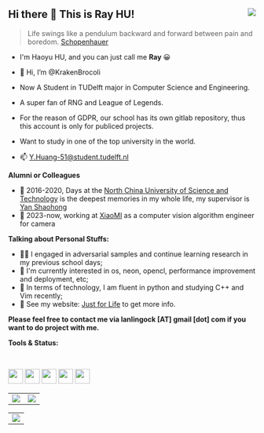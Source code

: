 ## Hi there 👋 This is Ray HU! <img align="right" src="https://komarev.com/ghpvc/?username=RayCorleone" />

> Life swings like a pendulum backward and forward between pain and boredom. [Schopenhauer](https://www.goodreads.com/author/show/11682.Arthur_Schopenhauer)



- I'm Haoyu HU, and you can just call me **Ray** 😀



- 👋 Hi, I’m @KrakenBrocoli
- Now A Student in TUDelft major in Computer Science and Engineering.
- A super fan of RNG and League of Legends.
- For the reason of GDPR, our school has its own gitlab repository, thus this account is only for publiced projects.
- Want to study in one of the top university in the world.
- 📫 [Y.Huang-51@student.tudelft.nl](mailto:Y.Huang-51@student.tudelft.nl)



**Alumni or Colleagues**

- 🚶 2016-2020, Days at the [North China University of Science and Technology](https://www.ncst.edu.cn/) is the deepest memories in my whole life, my supervisor is [Yan Shaohong](http://lxy.ncst.edu.cn/col/1587717135030/2020/04/26/1587851377899.html)
- 🏃 2023-now, working at [XiaoMI](https://hr.xiaomi.com/campus) as a computer vision algorithm engineer for camera

**Talking about Personal Stuffs:**

- 👨‍💻 I engaged in adversarial samples and continue learning research in my previous school days;
- 🌱 I'm currently interested in os, neon, opencl, performance improvement and deployment, etc;
- 🤔 In terms of technology, I am fluent in python and studying C++ and Vim recently;
- 📝 See my website: [Just for Life](https://muyuuuu.github.io/) to get more info.

**Please feel free to contact me via lanlingock [AT] gmail [dot] com if you want to do project with me.**



**Tools & Status:**

</br>

<code><img height="30" src="https://upload.wikimedia.org/wikipedia/commons/thumb/c/c3/Python-logo-notext.svg/220px-Python-logo-notext.svg.png"></code>
<code><img height="30" src="https://upload.wikimedia.org/wikipedia/commons/thumb/9/92/LaTeX_logo.svg/1599px-LaTeX_logo.svg.png"></code>
<code><img height="30" src="https://upload.wikimedia.org/wikipedia/commons/7/77/Arm_logo_2017.svg"></code>
<code><img height="30" src="https://upload.wikimedia.org/wikipedia/commons/9/96/Pytorch_logo.png"></code>
<code><img height="30" src="https://www.qt.io/hubfs/qt-design-system/assets/logos/qt-logo.svg"></code>





<table cellspacing="0" cellpadding="0">
  <tr align="center" valign="middle">
    <td><img align="center" src="https://github-readme-stats.vercel.app/api?username=RayCorleone&show_icons=true&count_private=true&hide=contribs"></td>
    <td><img align="center" src="https://github-readme-stats.vercel.app/api/top-langs/?username=RayCorleone&layout=compact&hide=VHDL,Assembly,SystemVerilog,Tcl,Shell"></td>
  </tr>
</table>




<table cellspacing="0" cellpadding="0">
  <tr align="center" valign="middle">
    <td><img src="https://github-readme-stats.vercel.app/api/pin/?username=RayCorleone&repo=MipsPCPU&show_owner=True"></td>
  </tr>
</table>
